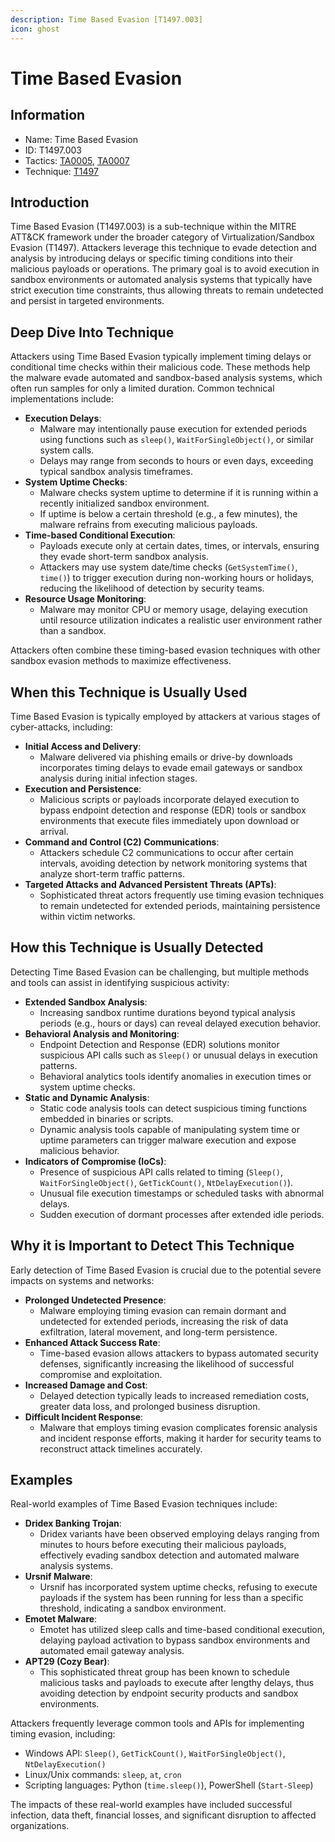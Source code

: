 ```yaml
---
description: Time Based Evasion [T1497.003]
icon: ghost
---
```


# Time Based Evasion

## Information

* Name: Time Based Evasion
* ID: T1497.003
* Tactics: [TA0005](../), [TA0007](../../ta0007/)
* Technique: [T1497](./)

## Introduction

Time Based Evasion (T1497.003) is a sub-technique within the MITRE ATT\&CK framework under the broader category of Virtualization/Sandbox Evasion (T1497). Attackers leverage this technique to evade detection and analysis by introducing delays or specific timing conditions into their malicious payloads or operations. The primary goal is to avoid execution in sandbox environments or automated analysis systems that typically have strict execution time constraints, thus allowing threats to remain undetected and persist in targeted environments.

## Deep Dive Into Technique

Attackers using Time Based Evasion typically implement timing delays or conditional time checks within their malicious code. These methods help the malware evade automated and sandbox-based analysis systems, which often run samples for only a limited duration. Common technical implementations include:

* **Execution Delays**:
  * Malware may intentionally pause execution for extended periods using functions such as `sleep()`, `WaitForSingleObject()`, or similar system calls.
  * Delays may range from seconds to hours or even days, exceeding typical sandbox analysis timeframes.
* **System Uptime Checks**:
  * Malware checks system uptime to determine if it is running within a recently initialized sandbox environment.
  * If uptime is below a certain threshold (e.g., a few minutes), the malware refrains from executing malicious payloads.
* **Time-based Conditional Execution**:
  * Payloads execute only at certain dates, times, or intervals, ensuring they evade short-term sandbox analysis.
  * Attackers may use system date/time checks (`GetSystemTime()`, `time()`) to trigger execution during non-working hours or holidays, reducing the likelihood of detection by security teams.
* **Resource Usage Monitoring**:
  * Malware may monitor CPU or memory usage, delaying execution until resource utilization indicates a realistic user environment rather than a sandbox.

Attackers often combine these timing-based evasion techniques with other sandbox evasion methods to maximize effectiveness.

## When this Technique is Usually Used

Time Based Evasion is typically employed by attackers at various stages of cyber-attacks, including:

* **Initial Access and Delivery**:
  * Malware delivered via phishing emails or drive-by downloads incorporates timing delays to evade email gateways or sandbox analysis during initial infection stages.
* **Execution and Persistence**:
  * Malicious scripts or payloads incorporate delayed execution to bypass endpoint detection and response (EDR) tools or sandbox environments that execute files immediately upon download or arrival.
* **Command and Control (C2) Communications**:
  * Attackers schedule C2 communications to occur after certain intervals, avoiding detection by network monitoring systems that analyze short-term traffic patterns.
* **Targeted Attacks and Advanced Persistent Threats (APTs)**:
  * Sophisticated threat actors frequently use timing evasion techniques to remain undetected for extended periods, maintaining persistence within victim networks.

## How this Technique is Usually Detected

Detecting Time Based Evasion can be challenging, but multiple methods and tools can assist in identifying suspicious activity:

* **Extended Sandbox Analysis**:
  * Increasing sandbox runtime durations beyond typical analysis periods (e.g., hours or days) can reveal delayed execution behavior.
* **Behavioral Analysis and Monitoring**:
  * Endpoint Detection and Response (EDR) solutions monitor suspicious API calls such as `Sleep()` or unusual delays in execution patterns.
  * Behavioral analytics tools identify anomalies in execution times or system uptime checks.
* **Static and Dynamic Analysis**:
  * Static code analysis tools can detect suspicious timing functions embedded in binaries or scripts.
  * Dynamic analysis tools capable of manipulating system time or uptime parameters can trigger malware execution and expose malicious behavior.
* **Indicators of Compromise (IoCs)**:
  * Presence of suspicious API calls related to timing (`Sleep()`, `WaitForSingleObject()`, `GetTickCount()`, `NtDelayExecution()`).
  * Unusual file execution timestamps or scheduled tasks with abnormal delays.
  * Sudden execution of dormant processes after extended idle periods.

## Why it is Important to Detect This Technique

Early detection of Time Based Evasion is crucial due to the potential severe impacts on systems and networks:

* **Prolonged Undetected Presence**:
  * Malware employing timing evasion can remain dormant and undetected for extended periods, increasing the risk of data exfiltration, lateral movement, and long-term persistence.
* **Enhanced Attack Success Rate**:
  * Time-based evasion allows attackers to bypass automated security defenses, significantly increasing the likelihood of successful compromise and exploitation.
* **Increased Damage and Cost**:
  * Delayed detection typically leads to increased remediation costs, greater data loss, and prolonged business disruption.
* **Difficult Incident Response**:
  * Malware that employs timing evasion complicates forensic analysis and incident response efforts, making it harder for security teams to reconstruct attack timelines accurately.

## Examples

Real-world examples of Time Based Evasion techniques include:

* **Dridex Banking Trojan**:
  * Dridex variants have been observed employing delays ranging from minutes to hours before executing their malicious payloads, effectively evading sandbox detection and automated malware analysis systems.
* **Ursnif Malware**:
  * Ursnif has incorporated system uptime checks, refusing to execute payloads if the system has been running for less than a specific threshold, indicating a sandbox environment.
* **Emotet Malware**:
  * Emotet has utilized sleep calls and time-based conditional execution, delaying payload activation to bypass sandbox environments and automated email gateway analysis.
* **APT29 (Cozy Bear)**:
  * This sophisticated threat group has been known to schedule malicious tasks and payloads to execute after lengthy delays, thus avoiding detection by endpoint security products and sandbox environments.

Attackers frequently leverage common tools and APIs for implementing timing evasion, including:

* Windows API: `Sleep()`, `GetTickCount()`, `WaitForSingleObject()`, `NtDelayExecution()`
* Linux/Unix commands: `sleep`, `at`, `cron`
* Scripting languages: Python (`time.sleep()`), PowerShell (`Start-Sleep`)

The impacts of these real-world examples have included successful infection, data theft, financial losses, and significant disruption to affected organizations.
